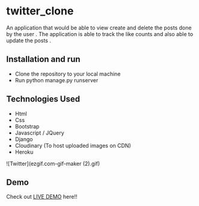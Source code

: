# twitter_clone


An application that would be able to view create and delete the posts done by the user . 
The application is able to track the like counts and also able to update the posts  .


## Installation  and run

* Clone the repository to your local machine
* Run python manage.py runserver  


## Technologies Used
* Html
* Css
* Bootstrap
* Javascript / JQuery
* Django
* Cloudinary (To host uploaded images on CDN)
* Heroku


![Twitter](ezgif.com-gif-maker (2).gif)

## Demo 
Check out [LIVE DEMO](https://heena-twitterclone.herokuapp.com/) here!!
